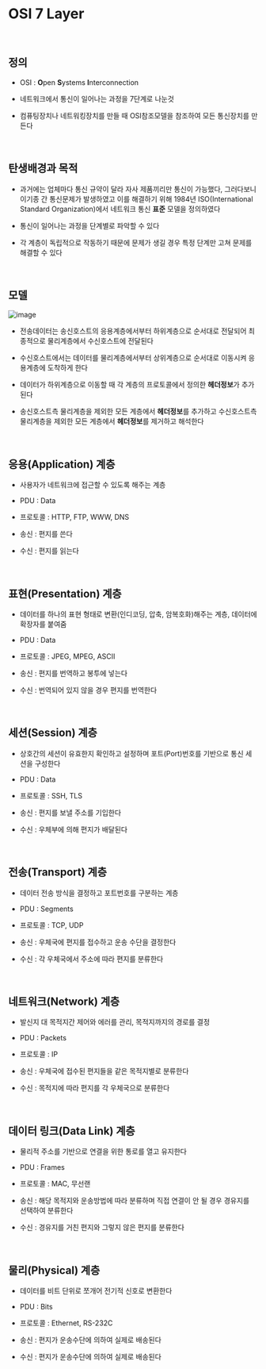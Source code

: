# OSI 7 Layer

<br>

## 정의

* OSI : **O**pen **S**ystems **I**nterconnection

* 네트워크에서 통신이 일어나는 과정을 7단계로 나눈것

* 컴퓨팅장치나 네트워킹장치를 만들 때 OSI참조모델을 참조하여 모든 통신장치를 만든다

<br>

## 탄생배경과 목적

* 과거에는 업체마다 통신 규약이 달라 자사 제품끼리만 통신이 가능했다, 그러다보니 이기종 간 통신문제가 발생하였고 이를 해결하기 위해 1984년 ISO(International Standard Organization)에서 네트워크 통신 **표준** 모델을 정의하였다

* 통신이 일어나는 과정을 단계별로 파악할 수 있다

* 각 계층이 독립적으로 작동하기 때문에 문제가 생길 경우 특정 단계만 고쳐 문제를 해결할 수 있다

<br>

## 모델

   ![image](https://user-images.githubusercontent.com/48934537/78357363-4e067880-75ec-11ea-86fd-f36c48372672.png)

   * 전송데이터는 송신호스트의 응용계층에서부터 하위계층으로 순서대로 전달되어 최종적으로 물리계층에서 수신호스트에 전달된다
   
   * 수신호스트에서는 데이터를 물리계층에서부터 상위계층으로 순서대로 이동시켜 응용계층에 도착하게 한다
   
   * 데이터가 하위계층으로 이동할 때 각 계층의 프로토콜에서 정의한 **헤더정보**가 추가된다
   
   * 송신호스트측 물리계층을 제외한 모든 계층에서 **헤더정보**를 추가하고 수신호스트측 물리계층을 제외한 모든 계층에서 **헤더정보**를 제거하고 해석한다
   
<br>
   
## 응용(Application) 계층
* 사용자가 네트워크에 접근할 수 있도록 해주는 계층

* PDU : Data

* 프로토콜 : HTTP, FTP, WWW, DNS

* 송신 : 편지를 쓴다

* 수신 : 편지를 읽는다

<br>

## 표현(Presentation) 계층
* 데이터를 하나의 표현 형태로 변환(인디코딩, 압축, 암복호화)해주는 계층, 데이터에 확장자를 붙여줌

* PDU : Data

* 프로토콜 : JPEG, MPEG, ASCII

* 송신 : 편지를 번역하고 봉투에 넣는다

* 수신 : 번역되어 있지 않을 경우 편지를 번역한다

<br>

## 세션(Session) 계층
* 상호간의 세션이 유효한지 확인하고 설정하며 포트(Port)번호를 기반으로 통신 세션을 구성한다

* PDU : Data

* 프로토콜 : SSH, TLS

* 송신 : 편지를 보낼 주소를 기입한다

* 수신 : 우체부에 의해 편지가 배달된다

<br>

## 전송(Transport) 계층
* 데이터 전송 방식을 결정하고 포트번호를 구분하는 계층

* PDU : Segments

* 프로토콜 : TCP, UDP

* 송신 : 우체국에 편지를 접수하고 운송 수단을 결정한다

* 수신 : 각 우체국에서 주소에 따라 편지를 분류한다

<br>

## 네트워크(Network) 계층
* 발신지 대 목적지간 제어와 에러를 관리, 목적지까지의 경로를 결정

* PDU : Packets

* 프로토콜 : IP

* 송신 : 우체국에 접수된 편지들을 같은 목적지별로 분류한다

* 수신 : 목적지에 따라 편지를 각 우체국으로 분류한다

<br>

## 데이터 링크(Data Link) 계층
* 물리적 주소를 기반으로 연결을 위한 통로를 열고 유지한다

* PDU : Frames

* 프로토콜 : MAC, 무선랜

* 송신 : 해당 목적지와 운송방법에 따라 분류하며 직접 연결이 안 될 경우 경유지를 선택하여 분류한다

* 수신 : 경유지를 거친 편지와 그렇지 않은 편지를 분류한다

<br>

## 물리(Physical) 계층
* 데이터를 비트 단위로 쪼개어 전기적 신호로 변환한다

* PDU : Bits

* 프로토콜 : Ethernet, RS-232C

* 송신 : 편지가 운송수단에 의하여 실제로 배송된다

* 수신 : 편지가 운송수단에 의하여 실제로 배송된다
